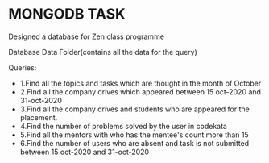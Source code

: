 # MONGODB TASK

Designed a database for Zen class programme

Database Data Folder(contains all the data for the query)

Queries:

* 1.Find all the topics and tasks which are thought in the month of October
* 2.Find all the company drives which appeared between 15 oct-2020 and 31-oct-2020
* 3.Find all the company drives and students who are appeared for the placement.
* 4.Find the number of problems solved by the user in codekata
* 5.Find all the mentors with who has the mentee's count more than 15
* 6.Find the number of users who are absent and task is not submitted between 15 oct-2020 and 31-oct-2020
